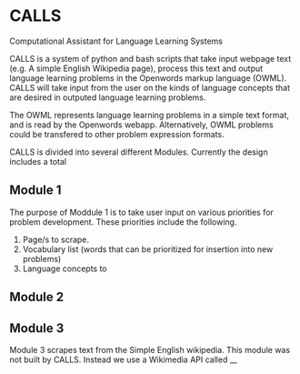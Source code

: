 
# CALLS

Computational Assistant for Language Learning Systems

CALLS is a system of python and bash scripts that take input webpage text (e.g. A simple English Wikipedia page), process this text and output language learning problems in the Openwords markup language (OWML). CALLS will take input from the user on the kinds of language concepts that are desired in outputed language learning problems.

The OWML represents language learning problems in a simple text format, and is read by the Openwords webapp. Alternatively, OWML problems could be transfered to other problem expression formats.

CALLS is divided into several different Modules. Currently the design includes a total 

## Module 1
The purpose of Moddule 1 is to take user input on various priorities for problem development. These priorities include the following.
1) Page/s to scrape.
2) Vocabulary list (words that can be prioritized for insertion into new problems)
3) Language concepts to 

## Module 2

## Module 3
Module 3 scrapes text from the Simple English wikipedia. This module was not built by CALLS. Instead we use a Wikimedia API called __ 
